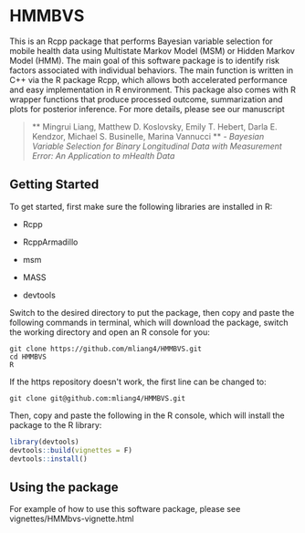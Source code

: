 # HMMBVS

This is an Rcpp package that performs Bayesian variable selection for mobile health data using Multistate Markov Model (MSM) or Hidden Markov Model (HMM). The main goal of this software package is to identify risk factors associated with individual behaviors. The main function is written in C++ via the R package Rcpp, which allows both accelerated performance and easy implementation in R environment. This package also comes with R wrapper functions that produce processed outcome, summarization and plots for posterior inference. For more details, please see our manuscript

> ** Mingrui Liang, Matthew D. Koslovsky, Emily T. Hebert, Darla E. Kendzor, Michael S. Businelle, Marina Vannucci ** - *Bayesian Variable Selection for Binary Longitudinal Data with Measurement Error: An Application to mHealth Data*

## Getting Started

To get started, first make sure the following libraries are installed in R:

* Rcpp

* RcppArmadillo

* msm

* MASS

* devtools


Switch to the desired directory to put the package, then copy and paste the following commands in terminal, which will download the package, switch the working directory and open an R console for you:

```shell
git clone https://github.com/mliang4/HMMBVS.git
cd HMMBVS
R
```

If the https repository doesn't work, the first line can be changed to:

```shell
git clone git@github.com:mliang4/HMMBVS.git
```

Then, copy and paste the following in the R console, which will install the package to the R library:

```R
library(devtools)
devtools::build(vignettes = F)
devtools::install()
```

## Using the package

For example of how to use this software package, please see vignettes/HMMbvs-vignette.html
